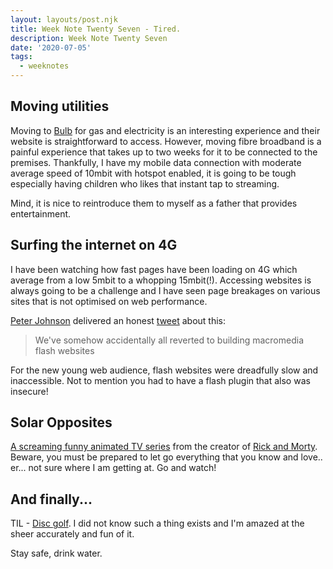 ```yaml
---
layout: layouts/post.njk
title: Week Note Twenty Seven - Tired.
description: Week Note Twenty Seven
date: '2020-07-05'
tags:
  - weeknotes
---
```


## Moving utilities

Moving to [Bulb](www.bulb.me/craigb1404?utm_campaign=account-referral-share&utm_medium=copy-link&utm_source=copy-button) for gas and electricity is an interesting experience and their website is straightforward to access. However, moving fibre broadband is a painful experience that takes up to two weeks for it to be connected to the premises. Thankfully, I have my mobile data connection with moderate average speed of 10mbit with hotspot enabled, it is going to be tough especially having children who likes that instant tap to streaming.

Mind, it is nice to reintroduce them to myself as a father that provides entertainment.

## Surfing the internet on 4G

I have been watching how fast pages have been loading on 4G which average from a low 5mbit to a whopping 15mbit(!). Accessing websites is always going to be a challenge and I have seen page breakages on various sites that is not optimised on web performance.

[Peter Johnson](https://www.peterjthomson.com) delivered an honest [tweet](https://twitter.com/PeterJThomson/status/1279138741152448512) about this:

> We've somehow accidentally all reverted to building macromedia flash websites

For the new young web audience, flash websites were dreadfully slow and inaccessible. Not to mention you had to have a flash plugin that also was insecure!

## Solar Opposites

[A screaming funny animated TV series](https://en.wikipedia.org/wiki/Justin_Roiland) from the creator of [Rick and Morty](https://en.wikipedia.org/wiki/Rick_and_Morty). Beware, you must be prepared to let go everything that you know and love.. er... not sure where I am getting at. Go and watch!

## And finally...

TIL - [Disc golf](https://en.wikipedia.org/wiki/Disc_golf). I did not know such a thing exists and I'm amazed at the sheer accurately and fun of it.

Stay safe, drink water.
